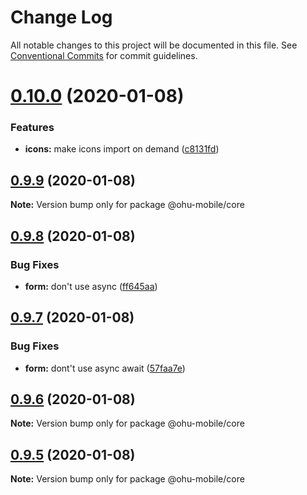 # Change Log

All notable changes to this project will be documented in this file.
See [Conventional Commits](https://conventionalcommits.org) for commit guidelines.

# [0.10.0](https://github.com/jeffwcx/ohu-mobile/compare/@ohu-mobile/core@0.9.9...@ohu-mobile/core@0.10.0) (2020-01-08)


### Features

* **icons:** make icons import on demand ([c8131fd](https://github.com/jeffwcx/ohu-mobile/commit/c8131fd47a4975d5ac1f4f17fc4092c0c8eeedc8))





## [0.9.9](https://github.com/jeffwcx/ohu-mobile/compare/@ohu-mobile/core@0.9.8...@ohu-mobile/core@0.9.9) (2020-01-08)

**Note:** Version bump only for package @ohu-mobile/core





## [0.9.8](https://github.com/jeffwcx/ohu-mobile/compare/@ohu-mobile/core@0.9.7...@ohu-mobile/core@0.9.8) (2020-01-08)


### Bug Fixes

* **form:** don't use async ([ff645aa](https://github.com/jeffwcx/ohu-mobile/commit/ff645aad9410417149b22e5538a4f794d5612e2e))





## [0.9.7](https://github.com/jeffwcx/ohu-mobile/compare/@ohu-mobile/core@0.9.6...@ohu-mobile/core@0.9.7) (2020-01-08)


### Bug Fixes

* **form:** dont't use async await ([57faa7e](https://github.com/jeffwcx/ohu-mobile/commit/57faa7e0d68f0b0b8f1f00f357c08bba1d392898))





## [0.9.6](https://github.com/jeffwcx/ohu-mobile/compare/@ohu-mobile/core@0.9.5...@ohu-mobile/core@0.9.6) (2020-01-08)

**Note:** Version bump only for package @ohu-mobile/core





## [0.9.5](https://github.com/jeffwcx/ohu-mobile/compare/@ohu-mobile/core@0.9.4...@ohu-mobile/core@0.9.5) (2020-01-08)

**Note:** Version bump only for package @ohu-mobile/core
